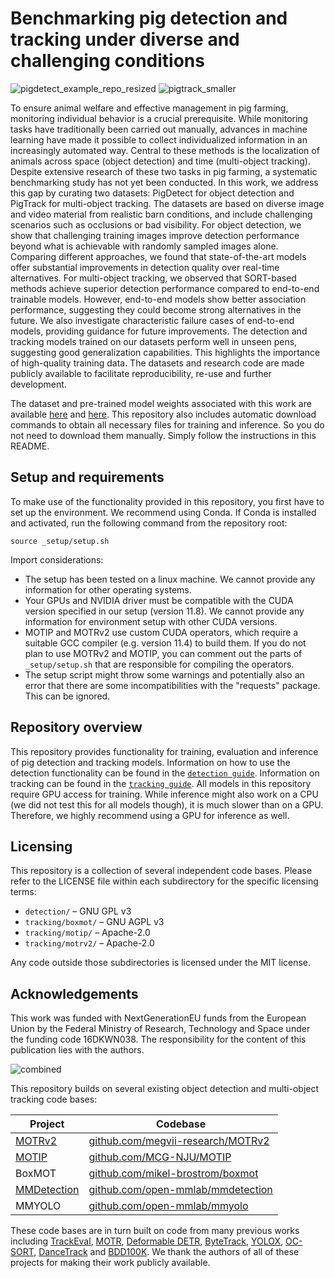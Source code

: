 # Benchmarking pig detection and tracking under diverse and challenging conditions
![pigdetect_example_repo_resized](https://github.com/user-attachments/assets/19fde59e-e786-4593-8171-15c3709bdebc)
![pigtrack_smaller](https://github.com/user-attachments/assets/16086a4c-75b5-496d-bbc9-b9734adb2277)

To ensure animal welfare and effective management in pig farming, monitoring individual behavior is a crucial prerequisite. While monitoring tasks have traditionally been carried out manually, advances in machine learning have made it possible to collect individualized information in an increasingly automated way. Central to these methods is the localization of animals across space (object detection) and time (multi-object tracking). Despite extensive research of these two tasks in pig farming, a systematic benchmarking study has not yet been conducted. In this work, we address this gap by curating two datasets: PigDetect for object detection and PigTrack for multi-object tracking. The datasets are based on diverse image and video material from realistic barn conditions, and include challenging scenarios such as occlusions or bad visibility. For object detection, we show that challenging training images improve detection performance beyond what is achievable with randomly sampled images alone. Comparing different approaches, we found that state-of-the-art models offer substantial improvements in detection quality over real-time alternatives. For multi-object tracking, we observed that SORT-based methods achieve superior detection performance compared to end-to-end trainable models. However, end-to-end models show better association performance, suggesting they could become strong alternatives in the future. We also investigate characteristic failure cases of end-to-end models, providing guidance for future improvements. The detection and tracking models trained on our datasets perform well in unseen pens, suggesting good generalization capabilities. This highlights the importance of high-quality training data. The datasets and research code are made publicly available to facilitate reproducibility, re-use and further development.

The dataset and pre-trained model weights associated with this work are available [here](https://doi.org/10.25625/I6UYE9) and [here](https://doi.org/10.25625/P7VQTP). This repository also includes automatic download commands to obtain all necessary files for training and inference. So you do not need to download them manually. Simply follow the instructions in this README.

## Setup and requirements

To make use of the functionality provided in this repository, you first have to set up the environment.
We recommend using Conda. If Conda is installed and activated, run the following command from the repository root:

```
source _setup/setup.sh
```

Import considerations:
- The setup has been tested on a linux machine. We cannot provide any information for other operating systems. 
- Your GPUs and NVIDIA driver must be compatible with the CUDA version specified in our setup (version 11.8). We cannot provide any information for environment setup with other CUDA versions.
- MOTIP and MOTRv2 use custom CUDA operators, which require a suitable GCC compiler (e.g. version 11.4) to build them. If you do not plan to use MOTRv2 and MOTIP, you can comment out the parts of ``_setup/setup.sh`` that are responsible for compiling the operators.
- The setup script might throw some warnings and potentially also an error that there are some incompatibilities with the "requests" package. This can be ignored.

## Repository overview

This repository provides functionality for training, evaluation and inference of pig detection and tracking models. Information on how to use the detection functionality can be found in the [`detection guide`](detection/README.md). Information on tracking can be found in the [`tracking guide`](tracking/README.md). All models in this repository require GPU access for training. While inference might also work on a CPU (we did not test this for all models though), it is much slower than on a GPU. Therefore, we highly recommend using a GPU for inference as well. 

## Licensing

This repository is a collection of several independent code bases. Please refer to the LICENSE file within each subdirectory for the specific licensing terms:

- `detection/` – GNU GPL v3 
- `tracking/boxmot/` – GNU AGPL v3  
- `tracking/motip/` – Apache-2.0
- `tracking/motrv2/` – Apache-2.0

Any code outside those subdirectories is licensed under the MIT license.

## Acknowledgements

This work was funded with NextGenerationEU funds from the European Union by the Federal Ministry of Research, Technology and Space under the funding code 16DKWN038. The responsibility for the content of this publication lies with the authors.

![combined](https://github.com/user-attachments/assets/20af25da-011a-4382-8077-8f3237dccf58)

This repository builds on several existing object detection and multi-object tracking code bases:

| Project | Codebase |
|--------|----------|
| [MOTRv2](https://openaccess.thecvf.com/content/CVPR2023/papers/Zhang_MOTRv2_Bootstrapping_End-to-End_Multi-Object_Tracking_by_Pretrained_Object_Detectors_CVPR_2023_paper.pdf) | [github.com/megvii-research/MOTRv2](https://github.com/megvii-research/MOTRv2) |
| [MOTIP](https://openaccess.thecvf.com/content/CVPR2025/papers/Gao_Multiple_Object_Tracking_as_ID_Prediction_CVPR_2025_paper.pdf) | [github.com/MCG-NJU/MOTIP](https://github.com/MCG-NJU/MOTIP) |
| BoxMOT | [github.com/mikel-brostrom/boxmot](https://github.com/mikel-brostrom/boxmot) |
| [MMDetection](https://arxiv.org/abs/1906.07155) | [github.com/open-mmlab/mmdetection](https://github.com/open-mmlab/mmdetection) |
| MMYOLO | [github.com/open-mmlab/mmyolo](https://github.com/open-mmlab/mmyolo) |


These code bases are in turn built on code from many previous works including [TrackEval](https://github.com/JonathonLuiten/TrackEval), [MOTR](https://github.com/megvii-research/MOTR), [Deformable DETR](https://github.com/fundamentalvision/Deformable-DETR), [ByteTrack](https://github.com/FoundationVision/ByteTrack), [YOLOX](https://github.com/Megvii-BaseDetection/YOLOX), [OC-SORT](https://github.com/noahcao/OC_SORT), [DanceTrack](https://github.com/DanceTrack/DanceTrack) and [BDD100K](https://github.com/bdd100k/bdd100k). We thank the authors of all of these projects for making their work publicly available.
